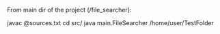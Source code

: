 From main dir of the project (/file_searcher):

javac @sources.txt 
cd src/ 
java main.FileSearcher  /home/user/TestFolder
